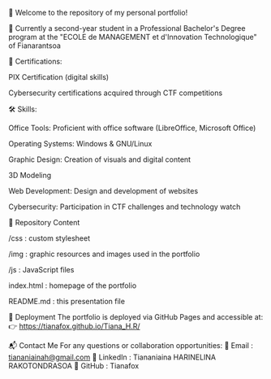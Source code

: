 📁 Welcome to the repository of my personal portfolio!

👤 Currently a second-year student in a Professional Bachelor's Degree program at the "ECOLE de MANAGEMENT et d'Innovation Technologique" of Fianarantsoa

📜 Certifications:

PIX Certification (digital skills)

Cybersecurity certifications acquired through CTF competitions

🛠️ Skills:

Office Tools: Proficient with office software (LibreOffice, Microsoft Office)

Operating Systems: Windows & GNU/Linux

Graphic Design: Creation of visuals and digital content

3D Modeling

Web Development: Design and development of websites

Cybersecurity: Participation in CTF challenges and technology watch

📂 Repository Content

/css : custom stylesheet

/img : graphic resources and images used in the portfolio

/js : JavaScript files

index.html : homepage of the portfolio

README.md : this presentation file

🚀 Deployment
The portfolio is deployed via GitHub Pages and accessible at:
👉 https://tianafox.github.io/Tiana_H.R/

📬 Contact Me
For any questions or collaboration opportunities:
📧 Email : tiananiainah@gmail.com
💼 LinkedIn : Tiananiaina HARINELINA RAKOTONDRASOA
🐙 GitHub : Tianafox
